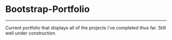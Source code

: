 # Bootstrap-Portfolio
---
Current portfolio that displays all of the projects i've completed thus far. Still well under construction.
